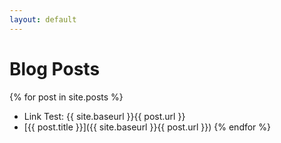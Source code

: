 ```yaml
---
layout: default
---
```


# Blog Posts

{% for post in site.posts %}
- Link Test: {{ site.baseurl }}{{ post.url }}
- [{{ post.title }}]({{ site.baseurl }}{{ post.url }})
{% endfor %}
